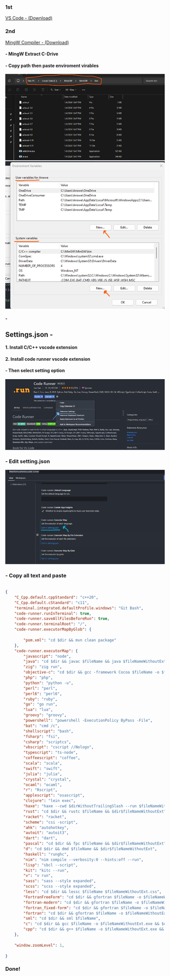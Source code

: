 ### 1st
[VS Code - (Download)](https://code.visualstudio.com/download)


### 2nd 

[MingW Compiler - (Download)](https://drive.google.com/file/d/1DNi19ocKwHWopyYCfTHZGM96puRsGtOQ/view?fbclid=IwAR2ZPt_uPr-w2tmD9CN8I1JiQ3wVs-uwv3Rz9LoA0rljd7Tp0PyM3GjqTwY) 

<h4> - MingW  Extract  C-Drive</h4>
<h4> - Copy path then paste enviroment virables</h4>
<img src="sc03.png" width="auto" height="auto">
<img src="sc04.png" width="auto" height="auto">

<h4> - </h4>


## Settings.json -

<h4>1. Install C/C++ vscode extension</h4>
<h4>2. Install code runner vscode extension</h4>
<h4> - Then select setting option</h4>

<img src="sc01.png" width="auto" height="auto">

<h3> - Edit setting.json</h3>

<img src="sc02.png" width="auto" height="auto">



<h3> - Copy all text and paste </h3>

<p></p>

```json

{
    "C_Cpp.default.cppStandard": "c++20",
    "C_Cpp.default.cStandard": "c11",
    "terminal.integrated.defaultProfile.windows": "Git Bash",
    "code-runner.runInTerminal": true,
    "code-runner.saveAllFilesBeforeRun": true,
    "code-runner.terminalRoot": "/",
    "code-runner.executorMapByGlob": {
    
        "pom.xml": "cd $dir && mvn clean package"
    },
    "code-runner.executorMap": {
        "javascript": "node",
        "java": "cd $dir && javac $fileName && java $fileNameWithoutExt",
        "zig": "zig run",
        "objective-c": "cd $dir && gcc -framework Cocoa $fileName -o $fileNameWithoutExt && $dir$fileNameWithoutExt",
        "php": "php",
        "python": "python -u",
        "perl": "perl",
        "perl6": "perl6",
        "ruby": "ruby",
        "go": "go run",
        "lua": "lua",
        "groovy": "groovy",
        "powershell": "powershell -ExecutionPolicy ByPass -File",
        "bat": "cmd /c",
        "shellscript": "bash",
        "fsharp": "fsi",
        "csharp": "scriptcs",
        "vbscript": "cscript //Nologo",
        "typescript": "ts-node",
        "coffeescript": "coffee",
        "scala": "scala",
        "swift": "swift",
        "julia": "julia",
        "crystal": "crystal",
        "ocaml": "ocaml",
        "r": "Rscript",
        "applescript": "osascript",
        "clojure": "lein exec",
        "haxe": "haxe --cwd $dirWithoutTrailingSlash --run $fileNameWithoutExt",
        "rust": "cd $dir && rustc $fileName && $dir$fileNameWithoutExt",
        "racket": "racket",
        "scheme": "csi -script",
        "ahk": "autohotkey",
        "autoit": "autoit3",
        "dart": "dart",
        "pascal": "cd $dir && fpc $fileName && $dir$fileNameWithoutExt",
        "d": "cd $dir && dmd $fileName && $dir$fileNameWithoutExt",
        "haskell": "runghc",
        "nim": "nim compile --verbosity:0 --hints:off --run",
        "lisp": "sbcl --script",
        "kit": "kitc --run",
        "v": "v run",
        "sass": "sass --style expanded",
        "scss": "scss --style expanded",
        "less": "cd $dir && lessc $fileName $fileNameWithoutExt.css",
        "FortranFreeForm": "cd $dir && gfortran $fileName -o $fileNameWithoutExt && $dir$fileNameWithoutExt",
        "fortran-modern": "cd $dir && gfortran $fileName -o $fileNameWithoutExt && $dir$fileNameWithoutExt",
        "fortran_fixed-form": "cd $dir && gfortran $fileName -o $fileNameWithoutExt && $dir$fileNameWithoutExt",
        "fortran": "cd $dir && gfortran $fileName -o $fileNameWithoutExt && $dir$fileNameWithoutExt",
        "sml": "cd $dir && sml $fileName",
        "c": "cd $dir && gcc $fileName -o $fileNameWithoutExt.exe && $dir$fileNameWithoutExt.exe",
        "cpp": "cd $dir && g++ $fileName -o $fileNameWithoutExt.exe && $dir$fileNameWithoutExt.exe",
    },
    
    "window.zoomLevel": 1,
    
}

```


### Done! 